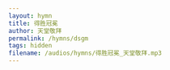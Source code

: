 ```yaml
---
layout: hymn
title: 得胜冠冕
author: 天堂敬拜
permalink: /hymns/dsgm
tags: hidden
filename: /audios/hymns/得胜冠冕_天堂敬拜.mp3
---
```


